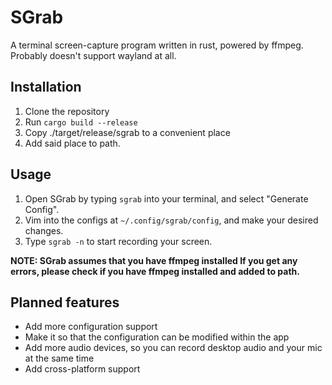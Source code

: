 # SGrab
A terminal screen-capture program written in rust, powered by ffmpeg.  
Probably doesn't support wayland at all.

## Installation
1. Clone the repository
2. Run ``cargo build --release``
3. Copy ./target/release/sgrab to a convenient place
4. Add said place to path.

## Usage
1. Open SGrab by typing ``sgrab`` into your terminal, and select "Generate Config". 
2. Vim into the configs at ``~/.config/sgrab/config``, and make your desired changes.
3. Type ``sgrab -n`` to start recording your screen.

**NOTE: SGrab assumes that you have ffmpeg installed If you get any errors, please check if you have ffmpeg installed and added to path.**

## Planned features
- Add more configuration support
- Make it so that the configuration can be modified within the app
- Add more audio devices, so you can record desktop audio and your mic at the same time 
- Add cross-platform support
